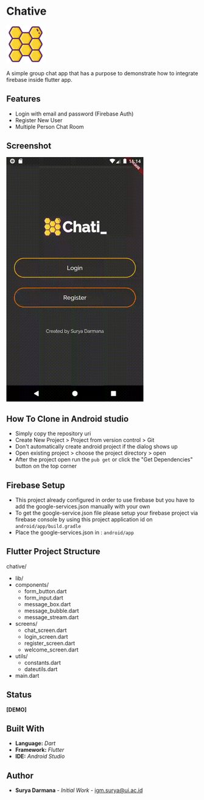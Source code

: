 # Chative

<img src="https://raw.githubusercontent.com/suryadarmana/chative/master/images/logo.png" alt="Logo of Chative" style="max-width:20%;">

A simple group chat app that has a purpose to demonstrate how to integrate firebase inside flutter app.

## Features
* Login with email and password (Firebase Auth)
* Register New User
* Multiple Person Chat Room

## Screenshot
![Screenshot of Chative](https://raw.githubusercontent.com/suryadarmana/chative/master/screenshot/screenshot.gif)

## How To Clone in Android studio
* Simply copy the repository uri
* Create New Project > Project from version control > Git
* Don't automatically create android project if the dialog shows up
* Open existing project > choose the project directory > open
* After the project open run the ```pub get``` or click the "Get Dependencies" button on the top corner

## Firebase Setup
* This project already configured in order to use firebase but you have to add the google-services.json manually with your own
* To get the google-service.json file please setup your firebase project via firebase console by using this project application id on ```android/app/build.gradle```
* Place the google-services.json in : ```android/app```

## Flutter Project Structure

chative/
 - lib/
  - components/
    - form_button.dart
    - form_input.dart
    - message_box.dart
    - message_bubble.dart
    - message_stream.dart
  - screens/
    - chat_screen.dart
    - login_screen.dart
    - register_screen.dart
    - welcome_screen.dart
  - utils/
    - constants.dart
    - dateutils.dart
  - main.dart



## Status
**[DEMO]**

## Built With

* **Language:** *Dart*
* **Framework:** *Flutter*
* **IDE:** *Android Studio*

## Author

* **Surya Darmana** - *Initial Work* - igm.surya@ui.ac.id



